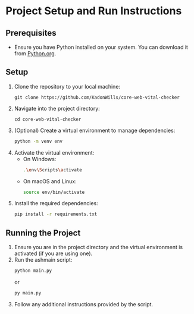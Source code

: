 # Project Setup and Run Instructions

## Prerequisites
- Ensure you have Python installed on your system. You can download it from [Python.org](https://www.python.org/).

## Setup
1. Clone the repository to your local machine:
    ```
    git clone https://github.com/KadonWills/core-web-vital-checker
    ```
2. Navigate into the project directory:
    ```
    cd core-web-vital-checker
    ```
3. (Optional) Create a virtual environment to manage dependencies:
    ```bash
    python -m venv env
    ```
4. Activate the virtual environment:
    - On Windows:
        ```bash
        .\env\Scripts\activate
        ```
    - On macOS and Linux:
        ```bash
        source env/bin/activate
        ```
5. Install the required dependencies:
    ```bash
    pip install -r requirements.txt
    ```

## Running the Project
1. Ensure you are in the project directory and the virtual environment is activated (if you are using one).
2. Run the ashmain script:
    ```bash
    python main.py
    ```
    or
     ```bash
    py main.py

3. Follow any additional instructions provided by the script.

